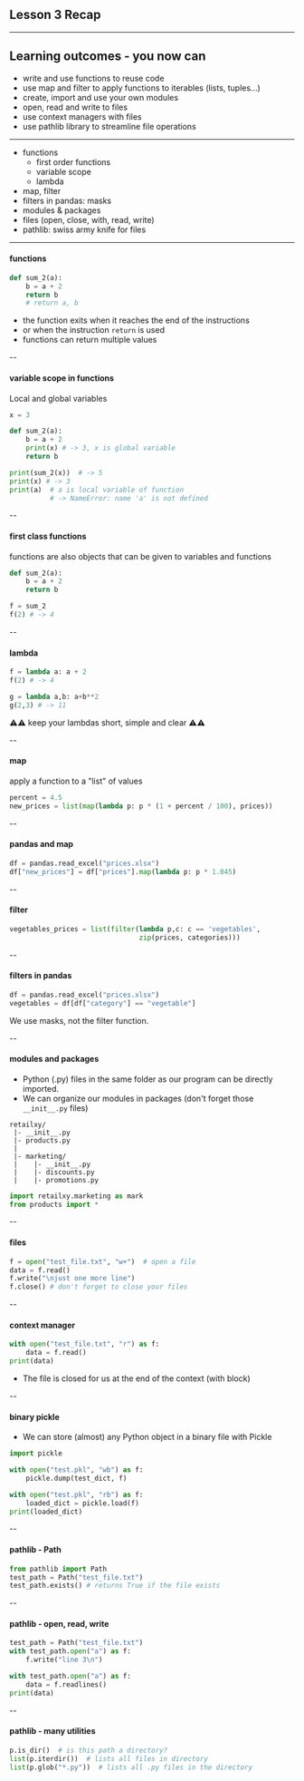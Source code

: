 
<!-- .slide: id="lesson3_recap" data-background="coral"-->


## Lesson 3 Recap

---

## Learning outcomes - you now can

- write and use functions to reuse code
- use map and filter to apply functions to iterables (lists, tuples...)
- create, import and use your own modules
- open, read and write to files
- use context managers with files
- use pathlib library to streamline file operations


---

- functions
  - first order functions
  - variable scope
  - lambda
- map, filter
- filters in pandas: masks
- modules & packages
- files (open, close, with, read, write)
- pathlib: swiss army knife for files

---

#### functions

```python
def sum_2(a):
    b = a + 2
    return b
    # return a, b
```

- the function exits when it reaches the end of the instructions
- or when the instruction ``return`` is used
- functions can return multiple values


--

#### variable scope in functions

Local and global variables

```python
x = 3

def sum_2(a):
    b = a + 2
    print(x) # -> 3, x is global variable
    return b

print(sum_2(x))  # -> 5
print(x) # -> 3
print(a)  # a is local variable of function 
          # -> NameError: name 'a' is not defined
```

--

#### first class functions

functions are also objects that can be given to variables and functions

```python
def sum_2(a):
    b = a + 2
    return b

f = sum_2
f(2) # -> 4
```

--

#### lambda

```python
f = lambda a: a + 2
f(2) # -> 4

g = lambda a,b: a+b**2
g(2,3) # -> 11
```

⚠️⚠️ keep your lambdas short, simple and clear ⚠️⚠️

--

#### map

apply a function to a "list" of values

```python
percent = 4.5
new_prices = list(map(lambda p: p * (1 + percent / 100), prices))
```

--

#### pandas and map

```python
df = pandas.read_excel("prices.xlsx")
df["new_prices"] = df["prices"].map(lambda p: p * 1.045)
```

--

#### filter

```python
vegetables_prices = list(filter(lambda p,c: c == 'vegetables',
                                zip(prices, categories)))
```

--

#### filters in pandas

```python
df = pandas.read_excel("prices.xlsx")
vegetables = df[df["category"] == "vegetable"]
```

We use masks, not the filter function.

--

#### modules and packages

- Python (.py) files in the same folder as our program can be directly imported.
- We can organize our modules in packages (don't forget those `__init__.py` files)

```text
retailxy/
 |- __init__.py
 |- products.py
 |
 |- marketing/
 |    |- __init__.py
 |    |- discounts.py
 |    |- promotions.py
```

```python
import retailxy.marketing as mark
from products import *
```


--

#### files

```python
f = open("test_file.txt", "w+")  # open a file
data = f.read()
f.write("\njust one more line")
f.close() # don't forget to close your files
```

--

#### context manager

```python
with open("test_file.txt", "r") as f:
    data = f.read()
print(data)
```

- The file is closed for us at the end of the context (with block)

--

#### binary pickle

- We can store (almost) any Python object in a binary file with Pickle


```python
import pickle

with open("test.pkl", "wb") as f:
    pickle.dump(test_dict, f)

with open("test.pkl", "rb") as f:
    loaded_dict = pickle.load(f)
print(loaded_dict)
```

--

#### pathlib - Path

```python
from pathlib import Path
test_path = Path("test_file.txt")
test_path.exists() # returns True if the file exists
```

--

#### pathlib - open, read, write

```python
test_path = Path("test_file.txt")
with test_path.open("a") as f:
    f.write("line 3\n")

with test_path.open("a") as f:
    data = f.readlines()
print(data)
```

--

#### pathlib - many utilities

```python
p.is_dir()  # is this path a directory?
list(p.iterdir())  # lists all files in directory
list(p.glob("*.py"))  # lists all .py files in the directory
```
